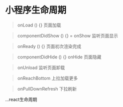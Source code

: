 # 小程序生命周期
> onLoad () {}  页面加载

> componentDidShow () {} = onShow   监听页面显示

> onReady () {} 页面初次渲染完成

> componentDidHide () {}  onHide  页面隐藏

> onUnload 监听页面卸载

> onReachBottom  上拉加载更多

> onPullDownRefresh  下拉刷新

...react生命周期